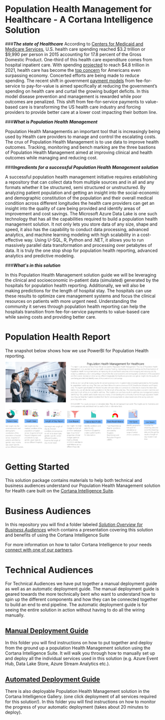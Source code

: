 # Population Health Management for Healthcare - A Cortana Intelligence Solution

###***The state of Healthcare***
According to [Centers for Medicaid and Medicare Services](https://www.cms.gov/research-statistics-data-and-systems/statistics-trends-and-reports/nationalhealthexpenddata/nationalhealthaccountshistorical.html), U.S. health care spending reached $3.2 trillion or $9,990 per person in 2015 accounting for 17.8 percent of the Gross Domestic Product. One-third of this health care expenditure comes from hospital inpatient care. With spending [projected](https://www.cms.gov/research-statistics-data-and-systems/statistics-trends-and-reports/medicare-provider-charge-data/downloads/publiccomments.pdf) to reach $4.8 trillion in 2021, health care has become the [top concern](http://big.assets.huffingtonpost.com/tabsHPTrumpIssues20170320.pdf) for Americans even surpassing economy. Concerted efforts are being made to reduce spending. The recent shift in government [payment models](https://www.healthcatalyst.com/hospital-transitioning-fee-for-service-value-based-reimbursements) from fee-for-service to pay-for-value is aimed specifically at reducing the government’s spending on health care and curtail the growing budget deficits. In this model disease prevention and management is rewarded while poor outcomes are penalized. This shift from fee-for-service payments to value-based care is transforming the US health care industry and forcing providers to provide better care at a lower cost impacting their bottom line. 

###***What is Population Health Management*** 

Population Health Managementis an important tool that is increasingly being used by Health care providers to manage and control the escalating costs. The crux of Population Health Management is to use data to improve health outcomes. Tracking, monitoring and bench marking are the three bastions of Population Health Management aimed at improving clinical and health outcomes while managing and reducing cost. 

###***Ingredients for a successful Population Health Management solution***
 
A successful population health management initiative requires establishing a repository that can collect data from multiple sources and in all and any formats whether it be structured, semi structured or unstructured. By analyzing patient population and getting an insight into the social-economic and demographic constitution of the population and their overall medical condition across different longitudes the health care providers can get an insight into the quality of care being provided and identify areas of improvement and cost savings. The Microsoft Azure Data Lake is one such technology that has all the capabilities required to build a population health management solution. It not only lets you store data of any size, shape and speed, it also has the capability to conduct data processing, advanced analytics, and machine learning modeling with high scalability in a cost-effective way. Using U-SQL, R, Python and .NET, it allows you to run massively parallel data transformation and processing over petabytes of data. It is truly the one stop shop for population health reporting, advanced analytics and predictive modeling. 

###***What's in this solution***

In this Population Health Management solution guide we will be leveraging the clinical and socioeconomic in-patient data (simulated) generated by the hospitals for population health reporting. Additionally, we will also be making predictions for the length of hospital stay. The hospitals can use these results to optimize care management systems and focus the clinical resources on patients with more urgent need. Understanding the community it serves through population health reporting can help the hospitals transition from fee-for-service payments to value-based care while saving costs and providing better care.

# Population Health Report

<p>The snapshot below shows how we use PowerBI for Population Health reporting.
<a href="https://github.com/Azure/cortana-intelligence-churn-prediction-solution/blob/master/Technical%20Deployment%20Guide/media/customer-churn-dashboard-2.png" target="_blank"><img src="https://github.com/Azure/cortana-intelligence-population-health-management/blob/master/ManualDeploymentGuide/media/PHMmainpage.PNG?raw=true" alt="Insights" style="max-width:100%;"></a></p>

# Getting Started #

This solution package contains materials to help both technical and business audiences understand our Population Health Management solution for Health care built on the [Cortana Intelligence Suite](https://www.microsoft.com/en-us/server-cloud/cortana-intelligence-suite/Overview.aspx).

# Business Audiences

In this repository you will find a folder labeled [*Solution Overview for Business Audiences*](https://github.com/Azure/cortana-intelligence-population-health-management/tree/master/SolutionOverviewforBusinessAudiences) which contains a  presentation covering this solution and benefits of using the Cortana Intelligence Suite

For more information on how to tailor Cortana Intelligence to your needs [connect with one of our partners](http://aka.ms/CISFindPartner).

# Technical Audiences

For Technical Audiences we have put together a manual deployment guide as well as an automatic deployment guide. The manual deployment guide is geared towards the more technically bent who want to understand how to spin up the different components and how they can be connected together to build an end to end pipeline. The automatic deployment guide is for seeing the entire solution in action without having to do all the wiring manually. 

## [Manual Deployment Guide](https://github.com/Azure/cortana-intelligence-population-health-management/tree/master/ManualDeploymentGuide)
In this folder you will find instructions on how to put together and deploy from the ground up a population Health Management solution using the Cortana Intelligence Suite.  It will walk you through how to manually set up and deploy all the individual services used in this solution (e.g. Azure Event Hub, Data Lake Store, Azure Stream Analytics etc.). 


## [Automated Deployment Guide](https://github.com/Azure/cortana-intelligence-population-health-management/tree/master/AutomatedDeploymentGuide)
There is also deployable Population Health Management solution in the Cortana Intelligence Gallery. (one click deployment of all services required for this solution!). In this folder you will find instructions on how to monitor the progress of your automatic deployment (takes about 20 minutes to deploy). 
 